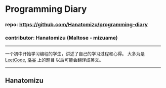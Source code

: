 # Programming Diary
### repo: https://github.com/Hanatomizu/programming-diary
### contributor: Hanatomizu (Maltose - mizuame)

---

一个初中开始学习编程的学生，讲述了自己的学习过程和心得。
大多为是 [LeetCode](https://leetcode.cn), [洛谷](https://luogu.com.cn) 上的题目
以后可能会翻译成英文。

---

## Hanatomizu